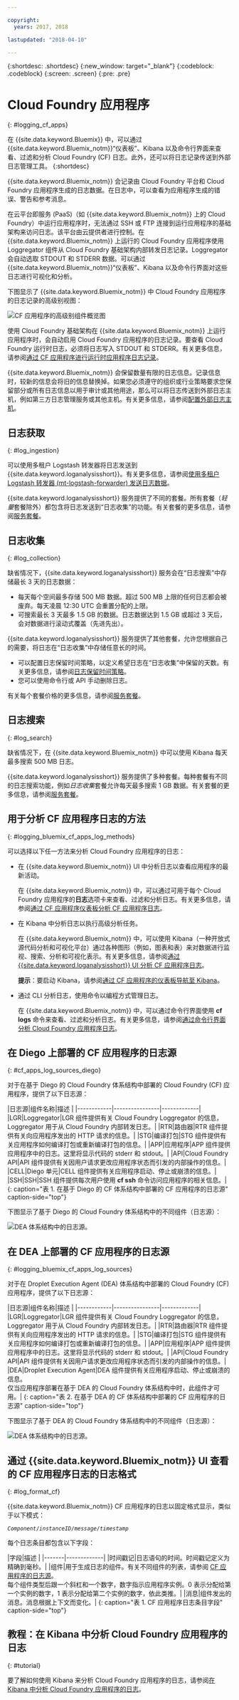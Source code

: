 ```yaml
---

copyright:
  years: 2017, 2018

lastupdated: "2018-04-10"

---
```



{:shortdesc: .shortdesc}
{:new_window: target="_blank"}
{:codeblock: .codeblock}
{:screen: .screen}
{:pre: .pre}

# Cloud Foundry 应用程序
{: #logging_cf_apps}

在 {{site.data.keyword.Bluemix}} 中，可以通过 {{site.data.keyword.Bluemix_notm}}“仪表板”、Kibana 以及命令行界面来查看、过滤和分析 Cloud Foundry (CF) 日志。此外，还可以将日志记录传送到外部日志管理工具。
{:shortdesc}

{{site.data.keyword.Bluemix_notm}} 会记录由 Cloud Foundry 平台和 Cloud Foundry 应用程序生成的日志数据。在日志中，可以查看为应用程序生成的错误、警告和参考消息。 

在云平台即服务 (PaaS)（如 {{site.data.keyword.Bluemix_notm}} 上的 Cloud Foundry）中运行应用程序时，无法通过 SSH 或 FTP 连接到运行应用程序的基础架构来访问日志。该平台由云提供者进行控制。在 {{site.data.keyword.Bluemix_notm}} 上运行的 Cloud Foundry 应用程序使用 Loggregator 组件从 Cloud Foundry 基础架构内部转发日志记录。Loggregator 会自动选取 STDOUT 和 STDERR 数据。可以通过 {{site.data.keyword.Bluemix_notm}}“仪表板”、Kibana 以及命令行界面对这些日志进行可视化和分析。

下图显示了 {{site.data.keyword.Bluemix_notm}} 中 Cloud Foundry 应用程序的日志记录的高级别视图：

![CF 应用程序的高级别组件概览图](images/logging_cf_apps_ov.gif "CF 应用程序的高级别组件概览图")
 
使用 Cloud Foundry 基础架构在 {{site.data.keyword.Bluemix_notm}} 上运行应用程序时，会自动启用 Cloud Foundry 应用程序的日志记录。要查看 Cloud Foundry 运行时日志，必须将日志写入 STDOUT 和 STDERR。有关更多信息，请参阅[通过 CF 应用程序进行运行时应用程序日志记录](/docs/services/CloudLogAnalysis/cfapps/logging_writing_to_log_from_cf_app.html#logging_writing_to_log_from_cf_app)。

{{site.data.keyword.Bluemix_notm}} 会保留数量有限的日志信息。记录信息时，较新的信息会将旧的信息替换掉。如果您必须遵守的组织或行业策略要求您保留部分或所有日志信息以用于审计或其他用途，那么可以将日志传送到外部日志主机，例如第三方日志管理服务或其他主机。有关更多信息，请参阅[配置外部日志主机](/docs/services/CloudLogAnalysis/external/logging_external_hosts.html#thirdparty_logging)。

## 日志获取
{: #log_ingestion}

可以使用多租户 Logstash 转发器将日志发送到 {{site.data.keyword.loganalysisshort}}。有关更多信息，请参阅[使用多租户 Logstash 转发器 (mt-logstash-forwarder) 发送日志数据](/docs/services/CloudLogAnalysis/how-to/send-data/send_data_mt.html#send_data_mt)。

{{site.data.keyword.loganalysisshort}} 服务提供了不同的套餐。所有套餐（*轻量*套餐除外）都包含将日志发送到“日志收集”的功能。有关套餐的更多信息，请参阅[服务套餐](/docs/services/CloudLogAnalysis/log_analysis_ov.html#plans)。

## 日志收集
{: #log_collection}

缺省情况下，{{site.data.keyword.loganalysisshort}} 服务会在“日志搜索”中存储最长 3 天的日志数据：   

* 每天每个空间最多存储 500 MB 数据。超过 500 MB 上限的任何日志都会被废弃。每天凌晨 12:30 UTC 会重置分配的上限。
* 可搜索最长 3 天最多 1.5 GB 的数据。日志数据达到 1.5 GB 或超过 3 天后，会对数据进行滚动式覆盖（先进先出）。

{{site.data.keyword.loganalysisshort}} 服务提供了其他套餐，允许您根据自己的需要，将日志在“日志收集”中存储任意长的时间。 

* 可以配置日志保留时间策略，以定义希望日志在“日志收集”中保留的天数。有关更多信息，请参阅[日志保留时间策略](/docs/services/CloudLogAnalysis/manage_logs.html#log_retention_policy)。
* 您可以使用命令行或 API 手动删除日志。

有关每个套餐价格的更多信息，请参阅[服务套餐](/docs/services/CloudLogAnalysis/log_analysis_ov.html#plans)。

## 日志搜索
{: #log_search}

缺省情况下，在 {{site.data.keyword.Bluemix_notm}} 中可以使用 Kibana 每天最多搜索 500 MB 日志。 

{{site.data.keyword.loganalysisshort}} 服务提供了多种套餐。每种套餐有不同的日志搜索功能，例如*日志收集*套餐允许每天最多搜索 1 GB 数据。有关套餐的更多信息，请参阅[服务套餐](/docs/services/CloudLogAnalysis/log_analysis_ov.html#plans)。


## 用于分析 CF 应用程序日志的方法
{: #logging_bluemix_cf_apps_log_methods}

可以选择以下任一方法来分析 Cloud Foundry 应用程序的日志：

* 在 {{site.data.keyword.Bluemix_notm}} UI 中分析日志以查看应用程序的最新活动。
    
    在 {{site.data.keyword.Bluemix_notm}} 中，可以通过可用于每个 Cloud Foundry 应用程序的**日志**选项卡来查看、过滤和分析日志。有关更多信息，请参阅[通过 CF 应用程序仪表板分析 CF 应用程序日志](/docs/services/CloudLogAnalysis/cfapps/launch_logs_cloud_ui_cf.html#cfapp_ui)。
    
* 在 Kibana 中分析日志以执行高级分析任务。
    
    在 {{site.data.keyword.Bluemix_notm}} 中，可以使用 Kibana（一种开放式源代码分析和可视化平台）通过各种图形（例如，图表和表）来对数据进行监视、搜索、分析和可视化表示。有关更多信息，请参阅[通过 {{site.data.keyword.loganalysisshort}} UI 分析 CF 应用程序日志](/docs/services/CloudLogAnalysis/cfapps/launch_logs_cloud_ui_cf.html#cfapp_la)。
	
	**提示**：要启动 Kibana，请参阅[通过 CF 应用程序的仪表板导航至 Kibana](/docs/services/CloudLogAnalysis/kibana/launch.html#launch_Kibana_from_cf_app)。

* 通过 CLI 分析日志，使用命令以编程方式管理日志。
    
    在 {{site.data.keyword.Bluemix_notm}} 中，可以通过命令行界面使用 **cf logs** 命令来查看、过滤和分析日志。有关更多信息，请参阅[通过命令行界面分析 Cloud Foundry 应用程序日志](/docs/services/CloudLogAnalysis/cfapps/logging_view_cli.html#analyzing_logs_cli)。


## 在 Diego 上部署的 CF 应用程序的日志源
{: #cf_apps_log_sources_diego}

对于在基于 Diego 的 Cloud Foundry 体系结构中部署的 Cloud Foundry (CF) 应用程序，提供了以下日志源：
    
|日志源|组件名称|描述
| 
|------------|----------------|-------------|
|LGR|Loggregator|LGR 组件提供有关 Cloud Foundry Loggregator 的信息，Loggregator 用于从 Cloud Foundry 内部转发日志。|
|RTR|路由器|RTR 组件提供有关向应用程序发出的 HTTP 请求的信息。| 
|STG|编译打包|STG 组件提供有关应用程序如何编译打包或重新编译打包的信息。| 
|APP|应用程序|APP 组件提供应用程序中的日志。这里将显示代码的 stderr 和 stdout。| 
|API|Cloud Foundry API|API 组件提供有关因用户请求更改应用程序状态而引发的内部操作的信息。| 
|CELL|Diego 单元|CELL 组件提供有关应用程序启动、停止或崩溃的信息。|
|SSH|SSH|SSH 组件提供每次用户使用 **cf ssh** 命令访问应用程序的相关信息。|
{: caption="表 1. 在基于 Diego 的 CF 体系结构中部署的 CF 应用程序的日志源" caption-side="top"}

下图显示了基于 Diego 的 Cloud Foundry 体系结构中的不同组件（日志源）： 

![DEA 体系结构中的日志源。](images/cf_apps_diego_F1.png "基于 Diego 的 Cloud Foundry 体系结构中的组件（日志源）。")
	
## 在 DEA 上部署的 CF 应用程序的日志源
{: #logging_bluemix_cf_apps_log_sources}

对于在 Droplet Execution Agent (DEA) 体系结构中部署的 Cloud Foundry (CF) 应用程序，提供了以下日志源：
    
|日志源|组件名称|描述
| 
|------------|----------------|-------------|
|LGR|Loggregator|LGR 组件提供有关 Cloud Foundry Loggregator 的信息，Loggregator 用于从 Cloud Foundry 内部转发日志。|
|RTR|路由器|RTR 组件提供有关向应用程序发出的 HTTP 请求的信息。| 
|STG|编译打包|STG 组件提供有关应用程序如何编译打包或重新编译打包的信息。| 
|APP|应用程序|APP 组件提供应用程序中的日志。这里将显示代码的 stderr 和 stdout。| 
|API|Cloud Foundry API|API 组件提供有关因用户请求更改应用程序状态而引发的内部操作的信息。| 
|DEA|Droplet Execution Agent|DEA 组件提供有关应用程序启动、停止或崩溃的信息。<br> 仅当应用程序部署在基于 DEA 的 Cloud Foundry 体系结构中时，此组件才可用。| 
{: caption="表 2. 在基于 DEA 的 CF 体系结构中部署的 CF 应用程序的日志源" caption-side="top"}

下图显示了基于 DEA 的 Cloud Foundry 体系结构中的不同组件（日志源）： 

![DEA 体系结构中的日志源。](images/cf_apps_dea_F1.png "基于 Droplet Execution Agent (DEA) 的 Cloud Foundry 体系结构中的组件（日志源）。")



## 通过 {{site.data.keyword.Bluemix_notm}} UI 查看的 CF 应用程序日志的日志格式
{: #log_format_cf}

{{site.data.keyword.Bluemix_notm}} CF 应用程序的日志以固定格式显示，类似于以下模式：

<code><var class="keyword varname">Component</var>/<var class="keyword varname">instanceID</var>/<var class="keyword varname">message</var>/<var class="keyword varname">timestamp</var></code>

每个日志条目都包含以下字段：

|字段|描述
|
|-------|-------------|
|时间戳记|日志语句的时间。时间戳记定义为精确到毫秒。|
|组件|用于生成日志的组件。有关不同组件的列表，请参阅 [CF 应用程序的日志源](/docs/services/CloudLogAnalysis/cfapps/logging_cf_apps.html#logging_bluemix_cf_apps_log_sources)。<br> 每个组件类型后跟一个斜杠和一个数字，数字指示应用程序实例。0 表示分配给第一个实例的数字，1 表示分配给第二个实例的数字，依此类推。|
|消息|组件发出的消息。消息根据上下文而变化。|
{: caption="表 1. CF 应用程序日志条目字段" caption-side="top"}


## 教程：在 Kibana 中分析 Cloud Foundry 应用程序的日志
{: #tutorial}  

要了解如何使用 Kibana 来分析 Cloud Foundry 应用程序的日志，请参阅[在 Kibana 中分析 Cloud Foundry 应用程序的日志](https://console.bluemix.net/docs/tutorials/application-log-analysis.html#generate-access-and-analyze-application-logs)。
